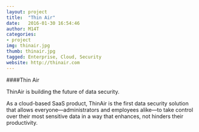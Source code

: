 ```yaml
---
layout: project
title:  "Thin Air"
date:   2016-01-30 16:54:46
author: M14T
categories:
- project
img: thinair.jpg
thumb: thinair.jpg
tagged: Enterprise, Cloud, Security
website: http://thinair.com
---
```

####Thin Air

ThinAir is building the future of data security.

As a cloud-based SaaS product, ThinAir is the first data security solution that allows everyone—administrators and employees alike—to take control over their most sensitive data in a way that enhances, not hinders their productivity. 